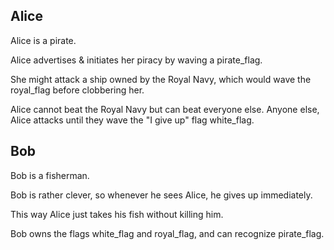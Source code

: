 ## Alice

Alice is a pirate.

Alice advertises & initiates her piracy by waving a 
pirate_flag.

She might attack a ship owned by the Royal Navy, which
would wave the royal_flag before clobbering her.

Alice cannot beat the Royal Navy but can beat everyone else.
Anyone else, Alice attacks until they wave the "I give 
up" flag white_flag.

## Bob

Bob is a fisherman.

Bob is rather clever, so whenever he sees Alice, he
gives up immediately.

This way Alice just takes his fish without killing him.

Bob owns the flags white_flag and royal_flag, 
and can recognize pirate_flag.

